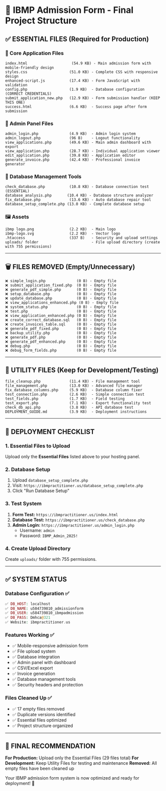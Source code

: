 # 🏥 IBMP Admission Form - Final Project Structure

## ✅ ESSENTIAL FILES (Required for Production)

### 🎯 Core Application Files
```
index.html                    (54.9 KB) - Main admission form with mobile-friendly design
styles.css                   (51.0 KB) - Complete CSS with responsive design
enhanced-script.js           (17.4 KB) - Form JavaScript with validation
config.php                   (1.9 KB)  - Database configuration (CORRECT CREDENTIALS)
submit_application_new.php   (12.9 KB) - Form submission handler (KEEP THIS ONE)
success.html                 (6.6 KB)  - Success page after form submission
```

### 👤 Admin Panel Files
```
admin_login.php              (4.9 KB)  - Admin login system
admin_logout.php             (96 B)    - Logout functionality
view_applications.php        (49.6 KB) - Main admin dashboard with export
view_application.php         (28.7 KB) - Individual application viewer
edit_application.php         (39.8 KB) - Application editor
generate_invoice.php         (42.4 KB) - Professional invoice generator
```

### 🔧 Database Management Tools
```
check_database.php           (10.8 KB) - Database connection test (ESSENTIAL)
database_analysis.php       (10.4 KB) - Database structure analyzer
fix_database.php             (13.6 KB) - Auto database repair tool
database_setup_complete.php (13.0 KB) - Complete database setup
```

### 🖼️ Assets
```
ibmp logo.png                (2.2 KB)  - Main logo
ibmp-logo.svg                (2.2 KB)  - Vector logo
.htaccess                    (337 B)   - Security and upload settings
uploads/ folder                        - File upload directory (create with 755 permissions)
```

---

## 🗑️ FILES REMOVED (Empty/Unnecessary)
```
❌ simple_login.php              (0 B) - Empty file
❌ submit_application_fixed.php  (0 B) - Empty file  
❌ generate_pdf_simple.php       (0 B) - Empty file
❌ setup_database.php            (0 B) - Empty file
❌ update_database.php           (0 B) - Empty file
❌ view_applications_enhanced.php (0 B) - Empty file
❌ system_status.php             (0 B) - Empty file
❌ test.php                      (0 B) - Empty file
❌ view_application_enhanced.php (0 B) - Empty file
❌ create_correct_database.sql   (0 B) - Empty file
❌ create_invoices_table.sql     (0 B) - Empty file
❌ generate_pdf_fixed.php        (0 B) - Empty file
❌ backup_utility.php            (0 B) - Empty file
❌ generate_pdf.php              (0 B) - Empty file
❌ generate_pdf_enhanced.php     (0 B) - Empty file
❌ debug.php                     (0 B) - Empty file
❌ debug_form_fields.php         (0 B) - Empty file
```

---

## 🔧 UTILITY FILES (Keep for Development/Testing)
```
file_cleanup.php             (11.4 KB) - File management tool
file_management.php          (13.0 KB) - Advanced file manager
fix_database_columns.php     (5.9 KB)  - Database column fixer
test_connection.php          (2.6 KB)  - Simple connection test
test_fields.php              (1.7 KB)  - Field testing
test_export.php              (7.1 KB)  - Export functionality test
check_db_api.php             (3.8 KB)  - API database test
DEPLOYMENT_GUIDE.md          (3.9 KB)  - Deployment instructions
```

---

## 🚀 DEPLOYMENT CHECKLIST

### 1. Essential Files to Upload
Upload only the **Essential Files** listed above to your hosting panel.

### 2. Database Setup
1. Upload `database_setup_complete.php`
2. Visit: `https://ibmpractitioner.us/database_setup_complete.php`
3. Click "Run Database Setup"

### 3. Test System
1. **Form Test:** `https://ibmpractitioner.us/index.html`
2. **Database Test:** `https://ibmpractitioner.us/check_database.php`
3. **Admin Login:** `https://ibmpractitioner.us/admin_login.php`
   - Username: `admin`
   - Password: `IBMP_Admin_2025!`

### 4. Create Upload Directory
Create `uploads/` folder with 755 permissions.

---

## ✅ SYSTEM STATUS

### Database Configuration ✅
```php
✅ DB_HOST: localhost
✅ DB_NAME: u584739810_admissionform  
✅ DB_USER: u584739810_ibmpadmission
✅ DB_PASS: Dmhca@321
✅ Website: ibmpractitioner.us
```

### Features Working ✅
- ✅ Mobile-responsive admission form
- ✅ File upload system
- ✅ Database integration
- ✅ Admin panel with dashboard
- ✅ CSV/Excel export
- ✅ Invoice generation
- ✅ Database management tools
- ✅ Security headers and protection

### Files Cleaned Up ✅
- ✅ 17 empty files removed
- ✅ Duplicate versions identified
- ✅ Essential files optimized
- ✅ Project structure organized

---

## 🎯 FINAL RECOMMENDATION

**For Production:** Upload only the Essential Files (29 files total)
**For Development:** Keep Utility Files for testing and maintenance
**Removed:** All empty files have been cleaned up

Your IBMP admission form system is now optimized and ready for deployment! 🚀
